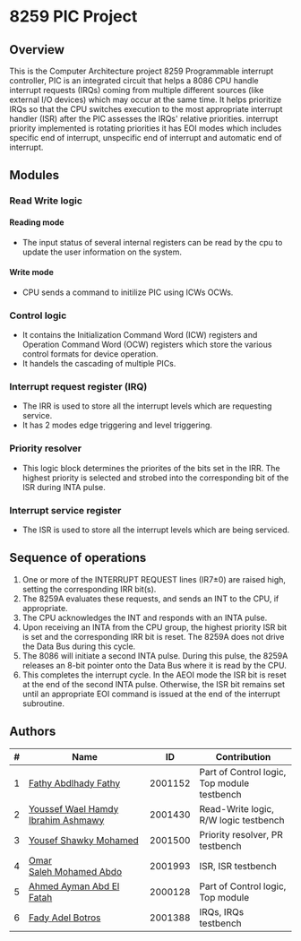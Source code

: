 # 8259 PIC Project
## Overview
This is the Computer Architecture project 8259 Programmable interrupt controller, PIC is an integrated circuit that helps a 8086 CPU handle interrupt requests (IRQs) coming from multiple different sources (like external I/O devices) which may occur at the same time. It helps prioritize IRQs so that the CPU switches execution to the most appropriate interrupt handler (ISR) after the PIC assesses the IRQs' relative priorities. interrupt priority implemented is rotating priorities it has EOI modes which includes specific end of interrupt, unspecific end of interrupt and automatic end of interrupt.
## Modules
### Read Write logic
#### Reading mode
- The input status of several internal registers can be read by the cpu to update the user information on the system.
#### Write mode
- CPU sends a command to initilize PIC using ICWs OCWs. 
### Control logic
- It contains the Initialization Command Word (ICW) registers and Operation Command Word (OCW) registers which store the various control formats for device operation.
- It handels the cascading of multiple PICs.
### Interrupt request register (IRQ)
- The IRR is used to store all the interrupt levels which are requesting service.
- It has 2 modes edge triggering and level triggering.
### Priority resolver
- This logic block determines the priorites of the bits set in the IRR. The highest priority is selected and strobed into the corresponding bit of the ISR during INTA pulse.
### Interrupt service register
- The ISR is used to store all the interrupt levels which are being serviced.
## Sequence of operations
1. One or more of the INTERRUPT REQUEST lines (IR7±0) are raised high, setting the corresponding IRR bit(s).
2. The 8259A evaluates these requests, and sends an INT to the CPU, if appropriate.
3. The CPU acknowledges the INT and responds with an INTA pulse.
4. Upon receiving an INTA from the CPU group, the highest priority ISR bit is set and the corresponding IRR bit is reset. The 8259A does not drive the Data Bus during this cycle.
5. The 8086 will initiate a second INTA pulse. During this pulse, the 8259A releases an 8-bit pointer onto the Data Bus where it is read by the CPU.
6. This completes the interrupt cycle. In the AEOI mode the ISR bit is reset at the end of the second INTA pulse. Otherwise, the ISR bit remains set until an appropriate EOI command is issued at the end of the interrupt subroutine.

## Authors 

| # | Name  | ID | Contribution |
| - |------------- | ------- |------|
| 1 |[Fathy Abdlhady Fathy](https://github.com/FathyAbdlhady)  | 2001152 | Part of Control logic, Top module testbench |
| 2 |[Youssef Wael Hamdy Ibrahim Ashmawy](https://github.com/youssefashmawy)  | 2001430 | Read-Write logic, R/W logic testbench |
| 3 |[Yousef Shawky Mohamed](https://github.com/thedarkevil987)  | 2001500 | Priority resolver, PR testbench |
| 4 |[Omar Saleh Mohamed Abdo](https://github.com/MrMariodude)  | 2001993 | ISR, ISR testbench |
| 5 |[Ahmed Ayman Abd El Fatah](https://github.com/AhmedAyman2000128) | 2000128 | Part of Control logic, Top module |
| 6 |[Fady Adel Botros](https://github.com/FadyAdel10) | 2001388 | IRQs, IRQs testbench |
